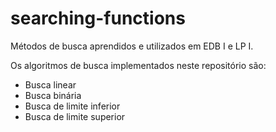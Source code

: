 # searching-functions
Métodos de busca aprendidos e utilizados em EDB I e LP I.

Os algoritmos de busca implementados neste repositório são:

* Busca linear
* Busca binária
* Busca de limite inferior
* Busca de limite superior